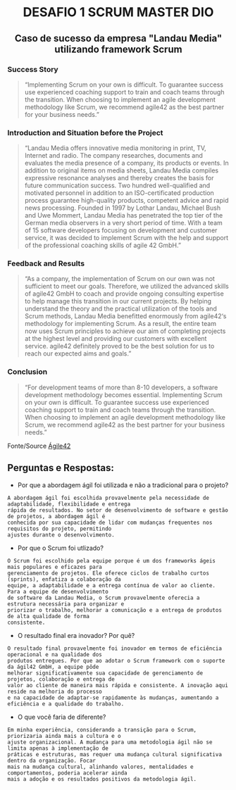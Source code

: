 # <p align="center">DESAFIO 1 SCRUM MASTER DIO</p>

## <p align="center">Caso de sucesso da empresa "Landau Media" utilizando framework Scrum</p>

### Success Story
>“Implementing Scrum on your own is difficult. To guarantee success use experienced coaching support to train and coach teams through the transition. When choosing to implement an agile development methodology like Scrum, we recommend agile42 as the best partner for your business needs.”

### Introduction and Situation before the Project
>“Landau Media offers innovative media monitoring in print, TV, Internet and radio. The company researches, documents and evaluates the media presence of a company, its products or events. In addition to original items on media sheets, Landau Media compiles expressive resonance analyses and thereby creates the basis for future communication success. Two hundred well-qualified and motivated personnel in addition to an ISO-certificated production process guarantee high-quality products, competent advice and rapid news processing. Founded in 1997 by Lothar Landau, Michael Bush and Uwe Mommert, Landau Media has penetrated the top tier of the German media observers in a very short period of time. With a team of 15 software developers focusing on development and customer service, it was decided to implement Scrum with the help and support of the professional coaching skills of agile 42 GmbH.”

### Feedback and Results
>“As a company, the implementation of Scrum on our own was not sufficient to meet our goals. Therefore, we utilized the advanced skills of agile42 GmbH to coach and provide ongoing consulting expertise to help manage this transition in our current projects.
By helping understand the theory and the practical utilization of the tools and Scrum methods, Landau Media benefitted enormously from agile42‘s methodology for implementing Scrum. As a result, the entire team now uses Scrum principles to achieve our aim of completing projects at the highest level and providing our customers with excellent service. agile42 definitely proved to be the best solution for us to reach our expected aims and goals.”

### Conclusion
>“For development teams of more than 8-10 developers, a software development methodology becomes essential. Implementing Scrum on your own is difficult. To guarantee success use experienced coaching support to train and coach teams through the transition. When choosing to implement an agile development methodology like Scrum, we recommend agile42 as the best partner for your business needs.”

Fonte/Source [Ágile42](https://www.agile42.com/en/success-stories/scrum-implementation-landau-media")

## Perguntas e Respostas:
- Por que a abordagem ágil foi utilizada e não a tradicional para o projeto?
```
A abordagem ágil foi escolhida provavelmente pela necessidade de adaptabilidade, flexibilidade e entrega
rápida de resultados. No setor de desenvolvimento de software e gestão de projetos, a abordagem ágil é
conhecida por sua capacidade de lidar com mudanças frequentes nos requisitos do projeto, permitindo
ajustes durante o desenvolvimento.
```

- Por que o Scrum foi utlizado?
```
O Scrum foi escolhido pela equipe porque é um dos frameworks ágeis mais populares e eficazes para
gerenciamento de projetos. Ele oferece ciclos de trabalho curtos (sprints), enfatiza a colaboração da
equipe, a adaptabilidade e a entrega contínua de valor ao cliente. Para a equipe de desenvolvimento
de software da Landau Media, o Scrum provavelmente oferecia a estrutura necessária para organizar e
priorizar o trabalho, melhorar a comunicação e a entrega de produtos de alta qualidade de forma
consistente.
```

- O resultado final era inovador? Por quê?
```
O resultado final provavelmente foi inovador em termos de eficiência operacional e na qualidade dos
produtos entregues. Por que ao adotar o Scrum framework com o suporte da ágil42 GmbH, a equipe pôde
melhorar significativamente sua capacidade de gerenciamento de projetos, colaboração e entrega de
valor ao cliente de maneira mais rápida e consistente. A inovação aqui reside na melhoria do processo
e na capacidade de adaptar-se rapidamente às mudanças, aumentando a eficiência e a qualidade do trabalho.
```

- O que você faria de diferente?
```
Em minha experiência, considerando a transição para o Scrum, priorizaria ainda mais a cultura e o
ajuste organizacional. A mudança para uma metodologia ágil não se limita apenas à implementação de
práticas e estruturas, mas requer uma mudança cultural significativa dentro da organização. Focar
mais na mudança cultural, alinhando valores, mentalidades e comportamentos, poderia acelerar ainda
mais a adoção e os resultados positivos da metodologia ágil.
```
